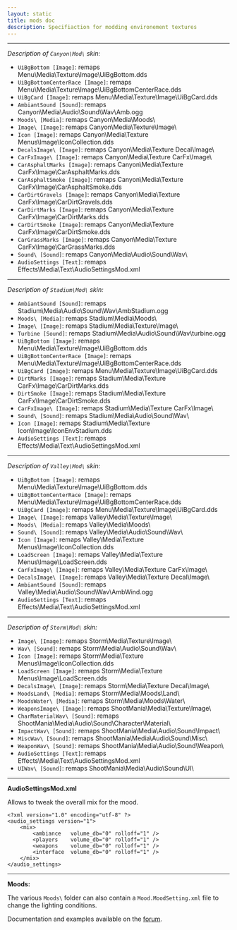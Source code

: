 ```yaml
---
layout: static
title: mods doc
description: Specifiaction for modding environement textures
---
```


----
*Description of `Canyon\Mod\` skin:*
 - `UiBgBottom [Image]`: remaps Menu\Media\Texture\Image\UiBgBottom.dds
 - `UiBgBottomCenterRace [Image]`: remaps Menu\Media\Texture\Image\UiBgBottomCenterRace.dds
 - `UiBgCard [Image]`: remaps Menu\Media\Texture\Image\UiBgCard.dds
 - `AmbiantSound [Sound]`: remaps Canyon\Media\Audio\Sound\Wav\Amb.ogg
 - `Moods\ [Media]`: remaps Canyon\Media\Moods\
 - `Image\ [Image]`: remaps Canyon\Media\Texture\Image\
 - `Icon [Image]`: remaps Canyon\Media\Texture Menus\Image\IconCollection.dds
 - `DecalsImage\ [Image]`: remaps Canyon\Media\Texture Decal\Image\
 - `CarFxImage\ [Image]`: remaps Canyon\Media\Texture CarFx\Image\
 - `CarAsphaltMarks [Image]`: remaps Canyon\Media\Texture CarFx\Image\CarAsphaltMarks.dds
 - `CarAsphaltSmoke [Image]`: remaps Canyon\Media\Texture CarFx\Image\CarAsphaltSmoke.dds
 - `CarDirtGravels [Image]`: remaps Canyon\Media\Texture CarFx\Image\CarDirtGravels.dds
 - `CarDirtMarks [Image]`: remaps Canyon\Media\Texture CarFx\Image\CarDirtMarks.dds
 - `CarDirtSmoke [Image]`: remaps Canyon\Media\Texture CarFx\Image\CarDirtSmoke.dds
 - `CarGrassMarks [Image]`: remaps Canyon\Media\Texture CarFx\Image\CarGrassMarks.dds
 - `Sound\ [Sound]`: remaps Canyon\Media\Audio\Sound\Wav\
 - `AudioSettings [Text]`: remaps Effects\Media\Text\AudioSettingsMod.xml

----

*Description of `Stadium\Mod\` skin:*
 - `AmbiantSound [Sound]`: remaps Stadium\Media\Audio\Sound\Wav\AmbStadium.ogg
 - `Moods\ [Media]`: remaps Stadium\Media\Moods\
 - `Image\ [Image]`: remaps Stadium\Media\Texture\Image\
 - `Turbine [Sound]`: remaps Stadium\Media\Audio\Sound\Wav\turbine.ogg
 - `UiBgBottom [Image]`: remaps Menu\Media\Texture\Image\UiBgBottom.dds
 - `UiBgBottomCenterRace [Image]`: remaps Menu\Media\Texture\Image\UiBgBottomCenterRace.dds
 - `UiBgCard [Image]`: remaps Menu\Media\Texture\Image\UiBgCard.dds
 - `DirtMarks [Image]`: remaps Stadium\Media\Texture CarFx\Image\CarDirtMarks.dds
 - `DirtSmoke [Image]`: remaps Stadium\Media\Texture CarFx\Image\CarDirtSmoke.dds
 - `CarFxImage\ [Image]`: remaps Stadium\Media\Texture CarFx\Image\
 - `Sound\ [Sound]`: remaps Stadium\Media\Audio\Sound\Wav\
 - `Icon [Image]`: remaps Stadium\Media\Texture Icon\Image\IconEnvStadium.dds
 - `AudioSettings [Text]`: remaps Effects\Media\Text\AudioSettingsMod.xml

----

*Description of `Valley\Mod\` skin:*
 - `UiBgBottom [Image]`: remaps Menu\Media\Texture\Image\UiBgBottom.dds
 - `UiBgBottomCenterRace [Image]`: remaps Menu\Media\Texture\Image\UiBgBottomCenterRace.dds
 - `UiBgCard [Image]`: remaps Menu\Media\Texture\Image\UiBgCard.dds
 - `Image\ [Image]`: remaps Valley\Media\Texture\Image\
 - `Moods\ [Media]`: remaps Valley\Media\Moods\
 - `Sound\ [Sound]`: remaps Valley\Media\Audio\Sound\Wav\
 - `Icon [Image]`: remaps Valley\Media\Texture Menus\Image\IconCollection.dds
 - `LoadScreen [Image]`: remaps Valley\Media\Texture Menus\Image\LoadScreen.dds
 - `CarFxImage\ [Image]`: remaps Valley\Media\Texture CarFx\Image\
 - `DecalsImage\ [Image]`: remaps Valley\Media\Texture Decal\Image\
 - `AmbiantSound [Sound]`: remaps Valley\Media\Audio\Sound\Wav\AmbWind.ogg
 - `AudioSettings [Text]`: remaps Effects\Media\Text\AudioSettingsMod.xml

----

*Description of `Storm\Mod\` skin:*
 - `Image\ [Image]`: remaps Storm\Media\Texture\Image\
 - `Wav\ [Sound]`: remaps Storm\Media\Audio\Sound\Wav\
 - `Icon [Image]`: remaps Storm\Media\Texture Menus\Image\IconCollection.dds
 - `LoadScreen [Image]`: remaps Storm\Media\Texture Menus\Image\LoadScreen.dds
 - `DecalsImage\ [Image]`: remaps Storm\Media\Texture Decal\Image\
 - `MoodsLand\ [Media]`: remaps Storm\Media\Moods\Land\
 - `MoodsWater\ [Media]`: remaps Storm\Media\Moods\Water\
 - `WeaponsImage\ [Image]`: remaps ShootMania\Media\Texture\Image\
 - `CharMaterialWav\ [Sound]`: remaps ShootMania\Media\Audio\Sound\Character\Material\
 - `ImpactWav\ [Sound]`: remaps ShootMania\Media\Audio\Sound\Impact\
 - `MiscWav\ [Sound]`: remaps ShootMania\Media\Audio\Sound\Misc\
 - `WeaponWav\ [Sound]`: remaps ShootMania\Media\Audio\Sound\Weapon\
 - `AudioSettings [Text]`: remaps Effects\Media\Text\AudioSettingsMod.xml
 - `UIWav\ [Sound]`: remaps ShootMania\Media\Audio\Sound\UI\

----
**AudioSettingsMod.xml**

Allows to tweak the overall mix for the mood.

```
<?xml version="1.0" encoding="utf-8" ?>
<audio_settings version="1">
	<mix>
		<ambiance	volume_db="0" rolloff="1" />
		<players	volume_db="0" rolloff="1" />
		<weapons	volume_db="0" rolloff="1" />
		<interface	volume_db="0" rolloff="1" />
	</mix>
</audio_settings>
```

----
**Moods:**

The various `Moods\` folder can also contain a `Mood.MoodSetting.xml` file to change the lighting conditions.

Documentation and examples available on the [forum](http://forum.maniaplanet.com/viewtopic.php?f=321&t=27372).

